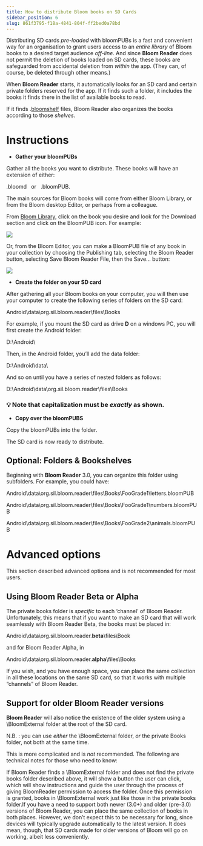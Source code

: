 ```yaml
---
title: How to distribute Bloom books on SD Cards
sidebar_position: 6
slug: 861f3795-f18a-4841-804f-ff2bed0a78bd
---
```



Distributing SD cards _pre-loaded_ with bloomPUBs is a fast and convenient way for an organisation to grant users access to an _entire library_ of Bloom books to a desired target audience _off-line_. And since **Bloom Reader** does not permit the deletion of books loaded on SD cards, these books are safeguarded from accidental deletion from _within_ the app. (They can, of course, be deleted through other means.)

When **Bloom Reader** starts, it automatically looks for an SD card and certain private folders reserved for the app. If it finds such a folder, it includes the books it finds there in the list of available books to read.

If it finds .[bloomshelf](https://docs.google.com/document/u/0/d/1UUvwxJ32W2X5CRgq-TS-1HmPj7gCKH9Y9bxZKbmpdAI/edit) files, Bloom Reader also organizes the books according to those _shelves_.

# **Instructions**

- **Gather your bloomPUBs**

Gather all the books you want to distribute. These books will have an extension of either:

.bloomd   or   .bloomPUB.

The main sources for Bloom books will come from either Bloom Library, or from the Bloom desktop Editor, or perhaps from a colleague.

From [Bloom Library](https://bloomlibrary.org/read), click on the book you desire and look for the Download section and click on the BloomPUB icon. For example:

![](/notion_imgs/452718725.png)

Or, from the Bloom Editor, you can make a BloomPUB file of any book in your collection by choosing the Publishing tab, selecting the Bloom Reader button, selecting Save Bloom Reader File, then the Save… button:

![](/notion_imgs/1079617681.png)

- **Create the folder on your SD card**

After gathering all your Bloom books on your computer, you will then use your computer to create the following series of folders on the SD card:

Android\data\org.sil.bloom.reader\files\Books

For example, if you mount the SD card as drive **D** on a windows PC, you will first create the Android folder:

D:\Android\

Then, in the Android folder, you’ll add the data folder:

D:\Android\data\

And so on until you have a series of nested folders as follows:

D:\Android\data\org.sil.bloom.reader\files\Books

### 💡 Note that capitalization must be _exactly_ as shown.

- **Copy over the bloomPUBS**

Copy the bloomPUBs into the folder.

The SD card is now ready to distribute.

## **Optional: Folders & Bookshelves**

Beginning with **Bloom Reader** 3.0, you can organize this folder using subfolders. For example, you could have:

Android\data\org.sil.bloom.reader\files\Books\FooGrade1\letters.bloomPUB

Android\data\org.sil.bloom.reader\files\Books\FooGrade1\numbers.bloomPUB

Android\data\org.sil.bloom.reader\files\Books\FooGrade2\animals.bloomPUB

# **Advanced options**

This section described advanced options and is not recommended for most users.

## **Using Bloom Reader Beta or Alpha**

The private books folder is _specific_ to each ‘channel’ of Bloom Reader. Unfortunately, this means that if you want to make an SD card that will work seamlessly with Bloom Reader Beta, the books must be placed in:

Android\data\org.sil.bloom.reader.**beta**\files\Book

and for Bloom Reader Alpha, in

Android\data\org.sil.bloom.reader.**alpha**\files\Books

If you wish, and you have enough space, you can place the same collection in all these locations on the same SD card, so that it works with multiple “channels” of Bloom Reader.

## **Support for older Bloom Reader versions**

**Bloom Reader** will also notice the existence of the older system using a \BloomExternal folder at the root of the SD card.

N.B. : you can use _either_ the \BloomExternal folder, _or_ the private Books folder, not both at the same time.

This is more complicated and is _not_ recommended. The following are technical notes for those who need to know:

If Bloom Reader finds a \BloomExternal folder and does not find the private books folder described above, it will show a button the user can click, which will show instructions and guide the user through the process of giving BloomReader permission to access the folder. Once this permission is granted, books in \BloomExternal work just like those in the private books folder.If you have a need to support both newer (3.0+) and older (pre-3.0) versions of Bloom Reader, you can place the same collection of books in both places. However, we don’t expect this to be necessary for long, since devices will typically upgrade automatically to the latest version. It does mean, though, that SD cards made for older versions of Bloom will go on working, albeit less conveniently.
